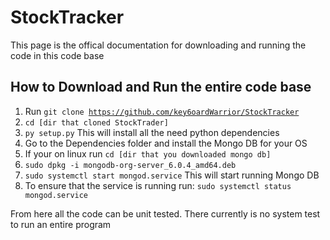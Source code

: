 <!DOCTYPE html>
 <html lang="en-US">
<body>

<h1>StockTracker</h1>
<p>This page is the offical documentation for downloading and running the code in this code base</p>

<h2>How to Download and Run the entire code base</h2>
<ol>
	<li>Run <code>git clone <a href="https://github.com/key6oardWarrior/StockTracker">https://github.com/key6oardWarrior/StockTracker</a></code></li>
	<li><code>cd [dir that cloned StockTrader]</code></li>
	<li><code>py setup.py</code> This will install all the need python dependencies</li>
	<li>Go to the Dependencies folder and install the Mongo DB for your OS</li>
	<li>If your on linux run <code>cd [dir that you downloaded mongo db]</code></li>
	<li><code>sudo dpkg -i mongodb-org-server_6.0.4_amd64.deb</code></li>
	<li><code>sudo systemctl start mongod.service</code> This will start running Mongo DB</li>
	<li>To ensure that the service is running run: <code>sudo systemctl status mongod.service</code></li>
</ol>

<p>From here all the code can be unit tested. There currently is no system test to run an entire program</p>

 </body>
<html>
